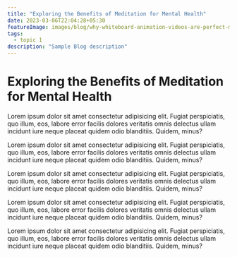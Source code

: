 ```yaml
---
title: "Exploring the Benefits of Meditation for Mental Health"
date: 2023-03-06T22:04:28+05:30
featureImage: images/blog/why-whiteboard-animation-videos-are-perfect-marketing-strategy.jpg
tags:
  - topic 1
description: "Sample Blog description"
---
```

# Exploring the Benefits of Meditation for Mental Health


Lorem ipsum dolor sit amet consectetur adipisicing elit. Fugiat perspiciatis, quo illum, eos, labore error facilis dolores veritatis omnis delectus ullam incidunt iure neque placeat quidem odio blanditiis. Quidem, minus?

Lorem ipsum dolor sit amet consectetur adipisicing elit. Fugiat perspiciatis, quo illum, eos, labore error facilis dolores veritatis omnis delectus ullam incidunt iure neque placeat quidem odio blanditiis. Quidem, minus?

Lorem ipsum dolor sit amet consectetur adipisicing elit. Fugiat perspiciatis, quo illum, eos, labore error facilis dolores veritatis omnis delectus ullam incidunt iure neque placeat quidem odio blanditiis. Quidem, minus?

Lorem ipsum dolor sit amet consectetur adipisicing elit. Fugiat perspiciatis, quo illum, eos, labore error facilis dolores veritatis omnis delectus ullam incidunt iure neque placeat quidem odio blanditiis. Quidem, minus?

Lorem ipsum dolor sit amet consectetur adipisicing elit. Fugiat perspiciatis, quo illum, eos, labore error facilis dolores veritatis omnis delectus ullam incidunt iure neque placeat quidem odio blanditiis. Quidem, minus?